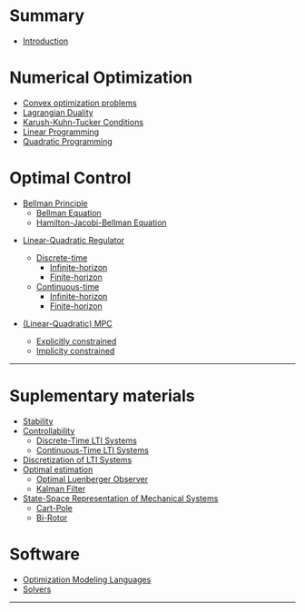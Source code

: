 # Summary

- [Introduction](Introduction.md)

# Numerical Optimization
- [Convex optimization problems](OPT-Intro.md)
- [Lagrangian Duality](Duality.md)
- [Karush-Kuhn-Tucker Conditions](KKT.md)
- [Linear Programming](LP.md)
  <!-- - [Examples](LP-Examples.md) -->
- [Quadratic Programming](QP.md)
  <!-- - [Examples](QP-Examples.md) -->
<!-- - [Non-Linear Programming]() -->
  <!-- - [Examples](NLP-Examples.md) -->

# Optimal Control
- [Bellman Principle](Bellman.md)
  - [Bellman Equation](BellmanEqn.md)
  - [Hamilton-Jacobi-Bellman Equation](HJB.md)
<!-- - [Pontryagin's Minimum Principle](PMP.md) -->
  <!-- - [Hamilton's Equations](HamiltonsEquations.md) -->
- [Linear-Quadratic Regulator](LQR.md)
  - [Discrete-time]()
    - [Infinite-horizon](LQR-DT-IH.md)
    - [Finite-horizon](LQR-DT-FH.md)
  - [Continuous-time]()
    - [Infinite-horizon](LQR-CT-IH.md)
    - [Finite-horizon](LQR-CT-FH.md)
  <!-- - [Examples]() -->

- [(Linear-Quadratic) MPC](MPC.md)
  - [Explicitly constrained](MPC-Direct.md)
    <!-- - [Reference Tracking](MPC-Direct-Tracking.md) -->
  - [Implicity constrained]()
  <!-- - [Implicity constrained](MPC-Indirect.md) -->
  <!-- - [Examples](MPC-Examples.md) -->

---

# Suplementary materials
- [Stability]()
- [Controllability](Controllability.md)
  - [Discrete-Time LTI Systems](LTI-DT-Controllability.md)
  - [Continuous-Time LTI Systems](LTI-CT-Controllability.md)
- [Discretization of LTI Systems](LTI-Discretization.md)
- [Optimal estimation]()
  - [Optimal Luenberger Observer](OptimalLuenbergerObserver.md)
  - [Kalman Filter](KF.md)
- [State-Space Representation of Mechanical Systems](EoM.md)
  - [Cart-Pole](CartPoleEoM.md)
  - [Bi-Rotor](BiRotorEoM.md)

# Software
- [Optimization Modeling Languages](OptimizationModelingLanguages.md)
- [Solvers](Solvers.md)

---

